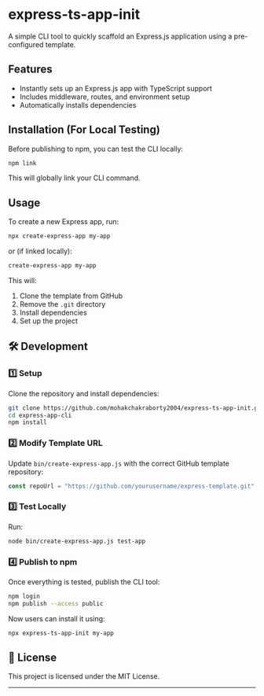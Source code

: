 # express-ts-app-init

A simple CLI tool to quickly scaffold an Express.js application using a pre-configured template.

##  Features
- Instantly sets up an Express.js app with TypeScript support
- Includes middleware, routes, and environment setup
- Automatically installs dependencies

##  Installation (For Local Testing)

Before publishing to npm, you can test the CLI locally:

```sh
npm link
```

This will globally link your CLI command.

##  Usage

To create a new Express app, run:

```sh
npx create-express-app my-app
```

or (if linked locally):

```sh
create-express-app my-app
```

This will:
1. Clone the template from GitHub
2. Remove the `.git` directory
3. Install dependencies
4. Set up the project

## 🛠️ Development

### **1️⃣ Setup**
Clone the repository and install dependencies:

```sh
git clone https://github.com/mohakchakraborty2004/express-ts-app-init.git
cd express-app-cli
npm install
```

### **2️⃣ Modify Template URL**
Update `bin/create-express-app.js` with the correct GitHub template repository:

```js
const repoUrl = "https://github.com/yourusername/express-template.git";
```

### **3️⃣ Test Locally**
Run:
```sh
node bin/create-express-app.js test-app
```

### **4️⃣ Publish to npm**
Once everything is tested, publish the CLI tool:

```sh
npm login
npm publish --access public
```

Now users can install it using:
```sh
npx express-ts-app-init my-app
```

## 📜 License
This project is licensed under the MIT License.

---


